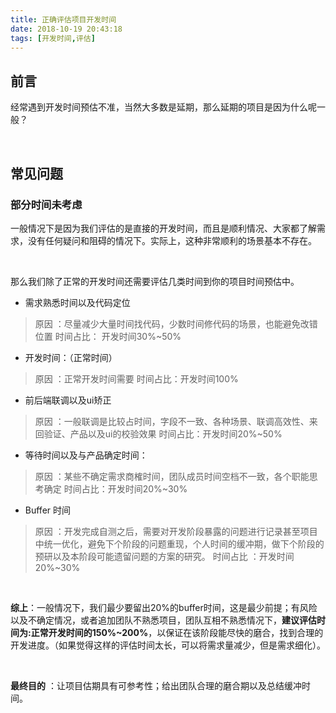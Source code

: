```yaml
---
title: 正确评估项目开发时间
date: 2018-10-19 20:43:18
tags: [开发时间,评估]
---
```


## 前言

经常遇到开发时间预估不准，当然大多数是延期，那么延期的项目是因为什么呢一般？

<br/>

## 常见问题

### 部分时间未考虑

一般情况下是因为我们评估的是直接的开发时间，而且是顺利情况、大家都了解需求，没有任何疑问和阻碍的情况下。实际上，这种非常顺利的场景基本不存在。

<br/>

<!--more-->

那么我们除了正常的开发时间还需要评估几类时间到你的项目时间预估中。

- 需求熟悉时间以及代码定位 

>  原因 ：尽量减少大量时间找代码，少数时间修代码的场景，也能避免改错位置  时间占比： 开发时间30%~50%  



- 开发时间：（正常时间）

>  原因 ：正常开发时间需要  时间占比：开发时间100%  



- 前后端联调以及ui矫正 

>  原因 ：一般联调是比较占时间，字段不一致、各种场景、联调高效性、来回验证、产品以及ui的校验效果  时间占比：开发时间20%~50%  



- 等待时间以及与产品确定时间：

>  原因 ：某些不确定需求商榷时间，团队成员时间空档不一致，各个职能思考确定  时间占比：开发时间20%~30%  



- Buffer 时间

>  原因 ：开发完成自测之后，需要对开发阶段暴露的问题进行记录甚至项目中统一优化，避免下个阶段的问题重现，个人时间的缓冲期，做下个阶段的预研以及本阶段可能遗留问题的方案的研究。  时间占比 ：开发时间20%~30%  

<br/>

**综上**：一般情况下，我们最少要留出20%的buffer时间，这是最少前提；有风险以及不确定情况，或者追加团队不熟悉项目，团队互相不熟悉情况下，**建议评估时间为:正常开发时间的150%~200%**，以保证在该阶段能尽快的磨合，找到合理的开发进度。（如果觉得这样的评估时间太长，可以将需求量减少，但是需求细化）。

<br/>

**最终目的** ：让项目估期具有可参考性；给出团队合理的磨合期以及总结缓冲时间。